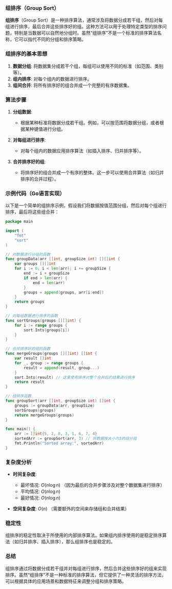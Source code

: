 ### 组排序（Group Sort）

**组排序**（Group Sort）是一种排序算法，通常涉及将数据分成若干组，然后对每组进行排序，最后合并这些排序好的组。这种方法可以用于处理特定类型的排序问题，特别是当数据可以自然地分组时。虽然“组排序”不是一个标准的排序算法名称，它可以指代不同的分组和排序策略。

### 组排序的基本思想

1. **数据分组**: 将数据集分成若干个组，每组可以使用不同的标准（如范围、类别等）。
2. **组内排序**: 对每个组内的数据进行排序。
3. **组间合并**: 将所有排序好的组合并成一个完整的有序数据集。

### 算法步骤

1. **分组数据**:
   - 根据某种标准将数据分成若干组。例如，可以按范围将数据分组，或者根据某种键值进行分组。
   
2. **对每组进行排序**:
   - 对每个组内的数据应用排序算法（如插入排序、归并排序等）。
   
3. **合并排序好的组**:
   - 将排序好的组合并成一个有序的整体。这一步可以使用合并算法（如归并排序的合并过程）。

### 示例代码（Go语言实现）

以下是一个简单的组排序示例，假设我们将数据按值范围分组，然后对每个组进行排序，最后将这些组合并：

```go
package main

import (
    "fmt"
    "sort"
)

// 对数据进行分组的函数
func groupData(arr []int, groupSize int) [][]int {
    var groups [][]int
    for i := 0; i < len(arr); i += groupSize {
        end := i + groupSize
        if end > len(arr) {
            end = len(arr)
        }
        groups = append(groups, arr[i:end])
    }
    return groups
}

// 对每组数据进行排序的函数
func sortGroups(groups [][]int) {
    for i := range groups {
        sort.Ints(groups[i])
    }
}

// 合并排序好的组的函数
func mergeGroups(groups [][]int) []int {
    var result []int
    for _, group := range groups {
        result = append(result, group...)
    }
    sort.Ints(result) // 这里使用排序对整个合并后的结果进行排序
    return result
}

// 组排序函数
func groupSort(arr []int, groupSize int) []int {
    groups := groupData(arr, groupSize)
    sortGroups(groups)
    return mergeGroups(groups)
}

func main() {
    arr := []int{5, 2, 8, 3, 1, 6, 7, 4}
    sortedArr := groupSort(arr, 3) // 将数据按大小为3的组分组
    fmt.Println("Sorted array:", sortedArr)
}
```

### 复杂度分析

- **时间复杂度**:
  - 最坏情况: $O(n \log n)$ （因为最后的合并步骤涉及对整个数据集进行排序）
  - 平均情况: $O(n \log n)$
  - 最好情况: $O(n \log n)$

- **空间复杂度**: $O(n)$ （需要额外的空间来存储组和合并结果）

### 稳定性

组排序的稳定性取决于所使用的内部排序算法。如果组内排序使用的是稳定排序算法（如归并排序、插入排序），那么组排序也是稳定的。

### 总结

组排序通过将数据分成若干组并对每组进行排序，然后合并这些排序好的组来实现排序。虽然“组排序”不是一种标准的排序算法，但它提供了一种灵活的排序方法，可以根据具体的应用场景和数据特征来调整分组和排序策略。